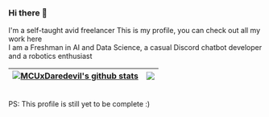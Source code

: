 ### Hi there 👋
I'm a self-taught avid freelancer
This is my profile, you can check out all my work here<br>
I am a Freshman in AI and Data Science, a casual Discord chatbot developer and a robotics enthusiast<br>


| <a href="https://github.com/anuraghazra/github-readme-stats"><img align="center" src="https://github-readme-stats.vercel.app/api?username=MCUxDaredevil&count_private=true&show_icons=true&theme=github_dark&include_all_commits=true&hide_border=true" alt="MCUxDaredevil's github stats" /></a> | <a href="https://github.com/anuraghazra/github-readme-stats"><img align="center" src="https://github-readme-stats.vercel.app/api/top-langs/?username=MCUxDaredevil&layout=compact&theme=github_dark&hide_border=true" /></a> |
| ------------- | ------------- |


<br>
PS: This profile is still yet to be complete :)
